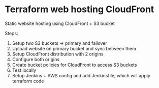 # Terraform web hosting CloudFront
Static website hosting using CloudFront + S3 bucket


Steps:
1. Setup two S3 buckets -> primary and failover
2. Upload website on primary bucket and sync between them
3. Setup CloudFront distribution with 2 origins
4. Configure both origins
5. Create bucket policies for CloudFront to access S3 buckets
6. Test locally
7. Setup Jenkins + AWS config and add Jenkinsfile, which will apply terraform code
